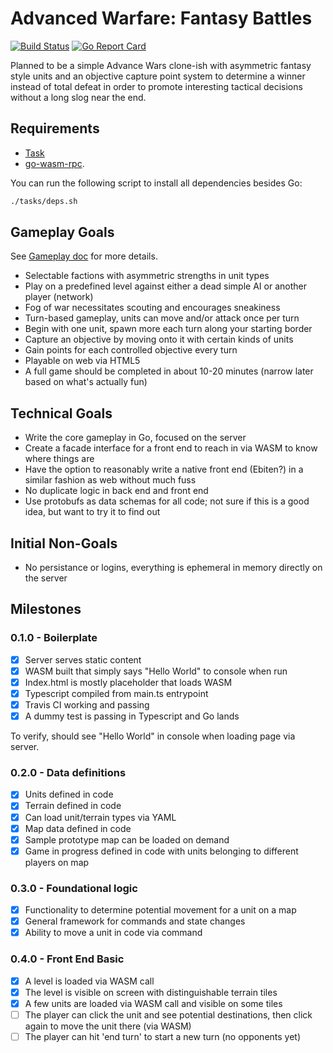 # Advanced Warfare: Fantasy Battles

[![Build Status](https://travis-ci.org/Evertras/awf.svg?branch=master)](https://travis-ci.org/Evertras/awf)
[![Go Report Card](https://goreportcard.com/badge/github.com/Evertras/awf)](https://goreportcard.com/report/github.com/Evertras/awf)

Planned to be a simple Advance Wars clone-ish with asymmetric fantasy style units
and an objective capture point system to determine a winner instead of total defeat
in order to promote interesting tactical decisions without a long slog near the end.

## Requirements

* [Task](https://taskfile.dev/#/installation)
* [go-wasm-rpc](https://github.com/Evertras/go-wasm-rpc).

You can run the following script to install all dependencies besides Go:

```bash
./tasks/deps.sh
```

## Gameplay Goals

See [Gameplay doc](docs/Gameplay.md) for more details.

* Selectable factions with asymmetric strengths in unit types
* Play on a predefined level against either a dead simple AI or another player (network)
* Fog of war necessitates scouting and encourages sneakiness
* Turn-based gameplay, units can move and/or attack once per turn
* Begin with one unit, spawn more each turn along your starting border
* Capture an objective by moving onto it with certain kinds of units
* Gain points for each controlled objective every turn
* Playable on web via HTML5
* A full game should be completed in about 10-20 minutes (narrow later based on what's actually fun)

## Technical Goals

* Write the core gameplay in Go, focused on the server
* Create a facade interface for a front end to reach in via WASM to know where things are
* Have the option to reasonably write a native front end (Ebiten?) in a similar fashion as web without much fuss
* No duplicate logic in back end and front end
* Use protobufs as data schemas for all code; not sure if this is a good idea, but want to try it to find out

## Initial Non-Goals

* No persistance or logins, everything is ephemeral in memory directly on the server

## Milestones

### 0.1.0 - Boilerplate

* [x] Server serves static content
* [x] WASM built that simply says "Hello World" to console when run
* [x] Index.html is mostly placeholder that loads WASM
* [x] Typescript compiled from main.ts entrypoint
* [x] Travis CI working and passing
* [x] A dummy test is passing in Typescript and Go lands

To verify, should see "Hello World" in console when loading page via server.

### 0.2.0 - Data definitions

* [x] Units defined in code
* [x] Terrain defined in code
* [x] Can load unit/terrain types via YAML
* [x] Map data defined in code
* [x] Sample prototype map can be loaded on demand
* [x] Game in progress defined in code with units belonging to different players on map

### 0.3.0 - Foundational logic

* [x] Functionality to determine potential movement for a unit on a map
* [x] General framework for commands and state changes
* [x] Ability to move a unit in code via command

### 0.4.0 - Front End Basic

* [x] A level is loaded via WASM call
* [x] The level is visible on screen with distinguishable terrain tiles
* [x] A few units are loaded via WASM call and visible on some tiles
* [ ] The player can click the unit and see potential destinations, then click again to move the unit there (via WASM)
* [ ] The player can hit 'end turn' to start a new turn (no opponents yet)
